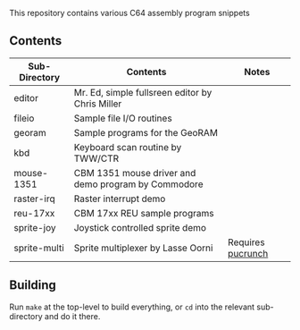 This repository contains various C64 assembly program snippets

Contents
---

| Sub-Directory | Contents                                            | Notes             |
|---------------|-----------------------------------------------------|-------------------|
| editor        | Mr. Ed, simple fullsreen editor by Chris Miller     |                   |
| fileio        | Sample file I/O routines                            |                   |
| georam        | Sample programs for the GeoRAM                      |                   |
| kbd           | Keyboard scan routine by TWW/CTR                    |                   |
| mouse-1351    | CBM 1351 mouse driver and demo program by Commodore |                   |
| raster-irq    | Raster interrupt demo                               |                   |
| reu-17xx      | CBM 17xx REU sample programs                        |                   |
| sprite-joy    | Joystick controlled sprite demo                     |                   |
| sprite-multi  | Sprite multiplexer by Lasse Oorni | Requires [pucrunch](https://github.com/r-moeritz/pucrunch) |

Building
---

Run `make` at the top-level to build everything, or `cd` into the
relevant sub-directory and do it there.
